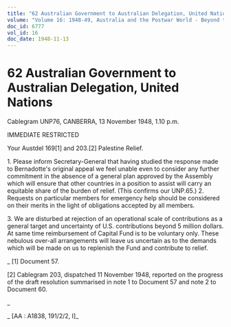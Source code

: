 ```yaml
---
title: "62 Australian Government to Australian Delegation, United Nations"
volume: "Volume 16: 1948-49, Australia and the Postwar World - Beyond the Region"
doc_id: 6777
vol_id: 16
doc_date: 1948-11-13
---
```


# 62 Australian Government to Australian Delegation, United Nations

Cablegram UNP76, CANBERRA, 13 November 1948, 1.10 p.m.

IMMEDIATE RESTRICTED

Your Austdel 169[1] and 203.[2] Palestine Relief.

1\. Please inform Secretary-General that having studied the response made to Bernadotte's original appeal we feel unable even to consider any further commitment in the absence of a general plan approved by the Assembly which will ensure that other countries in a position to assist will carry an equitable share of the burden of relief. (This confirms our UNP.65.) 2. Requests on particular members for emergency help should be considered on their merits in the light of obligations accepted by all members.

3\. We are disturbed at rejection of an operational scale of contributions as a general target and uncertainty of U.S. contributions beyond 5 million dollars. At same time reimbursement of Capital Fund is to be voluntary only. These nebulous over-all arrangements will leave us uncertain as to the demands which will be made on us to replenish the Fund and contribute to relief.

_ [1] Document 57.

[2] Cablegram 203, dispatched 11 November 1948, reported on the progress of the draft resolution summarised in note 1 to Document 57 and note 2 to Document 60.

_

_ [AA : A1838, 191/2/2, I]_
